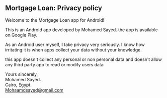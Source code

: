 ## Mortgage Loan: Privacy policy

Welcome to the Mortgage Loan app for Android!

This is an Android app developed by Mohamed Sayed. the app is available on Google Play.

As an Android user myself, I take privacy very seriously.
I know how irritating it is when apps collect your data without your knowledge.

this app doesn't collect any personal or non personal data and doesn't allow any third party app to read or modify users data

Yours sincerely,  
Mohamed Sayed.  
Cairo, Egypt.  
Mohaamdsayed@gmail.com
